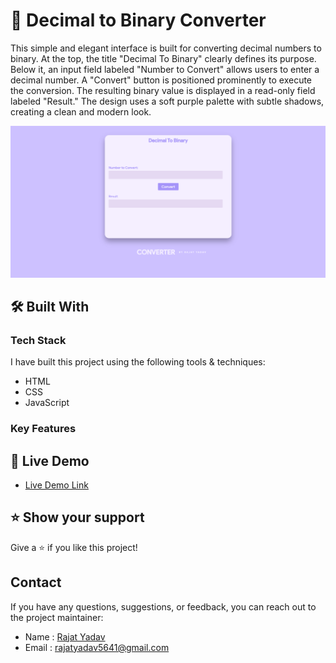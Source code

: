 # 🔢 Decimal to Binary Converter <a name="about-project"></a>

This simple and elegant interface is built for converting decimal numbers to binary. At the top, the title "Decimal To Binary" clearly defines its purpose. Below it, an input field labeled "Number to Convert" allows users to enter a decimal number. A "Convert" button is positioned prominently to execute the conversion. The resulting binary value is displayed in a read-only field labeled "Result." The design uses a soft purple palette with subtle shadows, creating a clean and modern look.


![screenshot](/Decimal%20to%20Binary/assets/image.png)

## 🛠 Built With 

### Tech Stack 

I have built this project using the following tools & techniques:

- HTML
- CSS
- JavaScript

### Key Features 


## 🚀 Live Demo 

- [Live Demo Link](https://js-decimal-to-binary-yr.netlify.app/)


## ⭐️ Show your support 

Give a ⭐️ if you like this project!

## Contact

If you have any questions, suggestions, or feedback, you can reach out to the project maintainer:

- Name : [Rajat Yadav](https://https://www.linkedin.com/in/rajat-y-089238265/)
- Email : [rajatyadav5641@gmail.com](mailto:rajatyadav5641@gmail.com)
